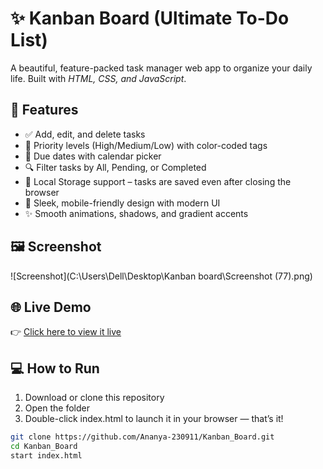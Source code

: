 # ✨ Kanban Board (Ultimate To-Do List)

A beautiful, feature-packed task manager web app to organize your daily life. Built with *HTML, CSS, and JavaScript*.

## 🚀 Features

- ✅ Add, edit, and delete tasks
- 🔴 Priority levels (High/Medium/Low) with color-coded tags
- 📅 Due dates with calendar picker
- 🔍 Filter tasks by All, Pending, or Completed
- 💾 Local Storage support – tasks are saved even after closing the browser
- 📱 Sleek, mobile-friendly design with modern UI
- ✨ Smooth animations, shadows, and gradient accents

## 🖼 Screenshot

![Screenshot](C:\Users\Dell\Desktop\Kanban board\Screenshot (77).png)

## 🌐 Live Demo

👉 [Click here to view it live](file:///C:/Users/Dell/Desktop/Kanban%20board/index.html)

## 💻 How to Run

1. Download or clone this repository
2. Open the folder
3. Double-click index.html to launch it in your browser — that’s it!

```bash
git clone https://github.com/Ananya-230911/Kanban_Board.git
cd Kanban_Board
start index.html